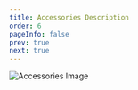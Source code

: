 ```yaml
---
title: Accessories Description
order: 6
pageInfo: false
prev: true
next: true
---
```


![Accessories Image](/image/2050p.jpg )